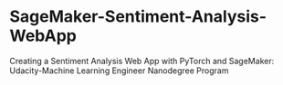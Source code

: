 # SageMaker-Sentiment-Analysis-WebApp
Creating a Sentiment Analysis Web App with PyTorch and SageMaker: Udacity-Machine Learning Engineer Nanodegree Program
